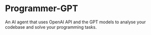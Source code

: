 # Programmer-GPT
An AI agent that uses OpenAI API and the GPT models to analyse your codebase and solve your programming tasks.
